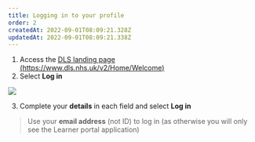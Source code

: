 ```yaml
---
title: Logging in to your profile
order: 2
createdAt: 2022-09-01T08:09:21.328Z
updatedAt: 2022-09-01T08:09:21.338Z
---
```

1. Access the [DLS landing page (https://www.dls.nhs.uk/v2/Home/Welcome)](https://www.dls.nhs.uk/v2/Home/Welcome)
2. Select **Log in**

![](/img/loging-in.png)

3. Complete your **details** in each field and select **Log in**

> Use your **email address** (not ID) to log in (as otherwise you will only see the Learner portal application)